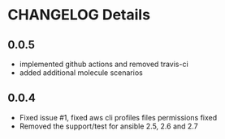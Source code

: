# CHANGELOG Details

## 0.0.5

* implemented github actions and removed travis-ci
* added additional molecule scenarios

## 0.0.4

* Fixed issue #1, fixed aws cli profiles files permissions fixed
* Removed the support/test for ansible 2.5, 2.6 and 2.7
